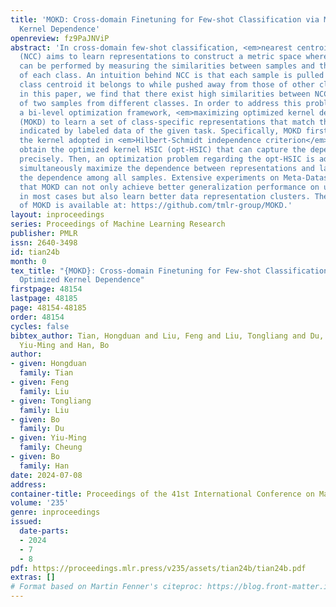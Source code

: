 ```yaml
---
title: 'MOKD: Cross-domain Finetuning for Few-shot Classification via Maximizing Optimized
  Kernel Dependence'
openreview: fz9PaJNViP
abstract: 'In cross-domain few-shot classification, <em>nearest centroid classifier</em>
  (NCC) aims to learn representations to construct a metric space where few-shot classification
  can be performed by measuring the similarities between samples and the prototype
  of each class. An intuition behind NCC is that each sample is pulled closer to the
  class centroid it belongs to while pushed away from those of other classes. However,
  in this paper, we find that there exist high similarities between NCC-learned representations
  of two samples from different classes. In order to address this problem, we propose
  a bi-level optimization framework, <em>maximizing optimized kernel dependence</em>
  (MOKD) to learn a set of class-specific representations that match the cluster structures
  indicated by labeled data of the given task. Specifically, MOKD first optimizes
  the kernel adopted in <em>Hilbert-Schmidt independence criterion</em> (HSIC) to
  obtain the optimized kernel HSIC (opt-HSIC) that can capture the dependence more
  precisely. Then, an optimization problem regarding the opt-HSIC is addressed to
  simultaneously maximize the dependence between representations and labels and minimize
  the dependence among all samples. Extensive experiments on Meta-Dataset demonstrate
  that MOKD can not only achieve better generalization performance on unseen domains
  in most cases but also learn better data representation clusters. The project repository
  of MOKD is available at: https://github.com/tmlr-group/MOKD.'
layout: inproceedings
series: Proceedings of Machine Learning Research
publisher: PMLR
issn: 2640-3498
id: tian24b
month: 0
tex_title: "{MOKD}: Cross-domain Finetuning for Few-shot Classification via Maximizing
  Optimized Kernel Dependence"
firstpage: 48154
lastpage: 48185
page: 48154-48185
order: 48154
cycles: false
bibtex_author: Tian, Hongduan and Liu, Feng and Liu, Tongliang and Du, Bo and Cheung,
  Yiu-Ming and Han, Bo
author:
- given: Hongduan
  family: Tian
- given: Feng
  family: Liu
- given: Tongliang
  family: Liu
- given: Bo
  family: Du
- given: Yiu-Ming
  family: Cheung
- given: Bo
  family: Han
date: 2024-07-08
address:
container-title: Proceedings of the 41st International Conference on Machine Learning
volume: '235'
genre: inproceedings
issued:
  date-parts:
  - 2024
  - 7
  - 8
pdf: https://proceedings.mlr.press/v235/assets/tian24b/tian24b.pdf
extras: []
# Format based on Martin Fenner's citeproc: https://blog.front-matter.io/posts/citeproc-yaml-for-bibliographies/
---
```

